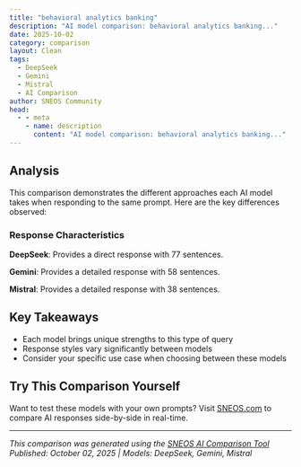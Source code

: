 ```yaml
---
title: "behavioral analytics banking"
description: "AI model comparison: behavioral analytics banking..."
date: 2025-10-02
category: comparison
layout: Clean
tags:
  - DeepSeek
  - Gemini
  - Mistral
  - AI Comparison
author: SNEOS Community
head:
  - - meta
    - name: description
      content: "AI model comparison: behavioral analytics banking..."
---
```


<ChatComparison
  title="behavioral analytics banking"
  prompt="behavioral analytics banking"
  :responses='{"DeepSeek": "Of course. Behavioral analytics in banking is a rapidly evolving field that moves beyond traditional financial metrics to understand *how* customers interact with their bank. It\u0027s about analyzing patterns in transaction data, digital engagement, and customer interactions to gain deep insights.\n\nHere\u2019s a comprehensive breakdown of behavioral analytics in banking, covering its importance, key applications, data sources, and challenges.\n\n---\n\n### What is Behavioral Analytics in Banking?\n\nBehavioral analytics is the process of using data to understand how customers behave. In banking, this means analyzing:\n* **Transaction Patterns:** When, where, and how they spend money.\n* **Digital Footprints:** How they use mobile apps, websites, and ATMs (login frequency, features used, session duration).\n* **Lifecycle Events:** Behavioral shifts that indicate major life events (e.g., a sudden increase in savings might suggest planning for a house).\n* **Channel Preferences:** Whether they prefer mobile, online, or in-branch services.\n\nThe goal is to move from knowing *what* a customer *has* to understanding *what* a customer *needs* and *how* they behave.\n\n---\n\n### Why is it So Important for Banks?\n\n1. **Hyper-Personalization:** Banks can move from generic marketing to highly relevant offers. For example, suggesting a specific credit card to a customer who frequently travels abroad, rather than a generic \u0022premium card\u0022 offer.\n2. **Proactive Fraud Detection:** Traditional rules flag unusual transactions (e.g., a large purchase in a foreign country). Behavioral analytics can detect subtler anomalies, like a change in the typical time of day a user logs in or a sudden flurry of small, test transactions that deviate from their normal behavior.\n3. **Improved Customer Experience:** By understanding pain points in the user journey (e.g., where customers repeatedly drop off in a loan application), banks can streamline processes and reduce friction.\n4. **Customer Retention (Churn Prediction):** Analytics can identify \u0022at-risk\u0022 customers by spotting behaviors that precede account closure, such as a decline in app usage, stopping direct deposits, or withdrawing large sums. This allows the bank to intervene with a retention offer.\n5. **Dynamic Credit Risk Assessment:** Beyond a static credit score, behavioral data can provide a more dynamic view of risk. A customer with a modest income but incredibly stable and responsible financial habits might be a better credit risk than the score alone suggests.\n6. **Product Development:** Insights into how customers use existing products can guide the development of new, in-demand features and services.\n\n---\n\n### Key Applications \u0026 Use Cases\n\n| Application Area | Specific Use Case | How Behavioral Analytics Helps |\n| :--- | :--- | :--- |\n| **Fraud \u0026 Security** | **Account Takeover (ATO) Fraud** | Flags logins from new devices/locations combined with unusual navigation patterns (e.g., immediately changing contact info). |\n| | **Card-Not-Present (CNP) Fraud** | Identifies if an online purchase deviates from the customer\u0027s typical spending categories, merchant types, or transaction amounts. |\n| **Personalized Marketing** | **Next-Best-Action** | After a customer pays off a car loan, the system might automatically offer a new auto loan or a refinancing option, knowing they are in the \u0022car-buying\u0022 mindset. |\n| | **Wealth Management Upsell** | Identifies customers with growing, idle balances in their checking accounts who might be good candidates for investment products. |\n| **Customer Success** | **Churn Prediction** | Creates a \u0022propensity to churn\u0022 score based on signals like decreased login frequency, support ticket complaints, or disengagement from marketing emails. |\n| | **Improving Digital Onboarding** | Analyzes the drop-off points during a new account opening process to identify and fix confusing steps. |\n| **Credit \u0026 Lending** | **Dynamic Credit Scoring** | Augments traditional FICO scores with behavioral data (e.g., income smoothing, responsible savings habits) to serve thin-file or near-prime customers. |\n| **Operational Efficiency** | **Call Center Routing** | Routes customers to the most appropriate agent based on their recent activity (e.g., a customer who just attempted a wire transfer online is routed to the wires department). |\n\n---\n\n### Data Sources for Behavioral Analytics\n\nBanks have a treasure trove of data to fuel these analytics:\n\n* **Transactional Data:** Core banking systems, credit card processors.\n* **Digital Interaction Data:** Mobile app logs, website analytics (clickstream data), ATM interactions.\n* **Customer Relationship Management (CRM):** Call center records, support tickets, branch visit notes.\n* **Third-Party Data** (with consent): Geo-location data, social media trends (for macroeconomic insights).\n\n---\n\n### Challenges and Considerations\n\nImplementing behavioral analytics is not without its hurdles:\n\n1. **Data Silos:** Customer data is often trapped in separate systems (e.g., cards, mortgages, digital banking). Breaking down these silos is the first critical step.\n2. **Privacy and Consent:** This is the biggest challenge. Banks must navigate stringent regulations like GDPR and CCPA. Transparency about data collection and use is paramount. **Opt-in consent is often required.**\n3. **Data Quality and Integration:** Data must be clean, standardized, and integrated to build accurate models.\n4. **Cultural Shift:** Requires a shift from a product-centric to a customer-centric culture, driven by data.\n5. **Talent Gap:** A shortage of data scientists and analysts who understand both banking and advanced analytics.\n\n---\n\n### The Future of Behavioral Analytics in Banking\n\nThe field is moving towards even more real-time, predictive, and integrated analytics:\n\n* **AI and Machine Learning:** ML models will become more sophisticated at predicting life events (e.g., \u0022This customer is likely getting married in 6 months\u0022) and automating personalized interactions.\n* **Open Banking \u0026 API Ecosystems:** With customer permission, banks can incorporate data from other financial institutions and fintech apps to get a holistic, 360-degree view of a customer\u0027s financial health.\n* **Real-Time Hyper-Personalization:** Offering a personalized loan during the checkout process on a retailer\u0027s website, based on real-time analysis of the customer\u0027s financial capacity.\n* **Ethical AI and Explainability:** As models get more complex, there will be a greater focus on ensuring they are fair, unbiased, and that their decisions can be explained to regulators and customers.\n\n### Conclusion\n\nBehavioral analytics is no longer a \u0022nice-to-have\u0022 for banks; it\u0027s a core competitive necessity. By transforming raw data into a deep understanding of customer behavior, banks can build trust, enhance security, create superior customer experiences, and ultimately drive growth in an increasingly digital and competitive landscape. The key to success lies in balancing powerful insights with rigorous data privacy and ethical considerations.", "Gemini": "## Behavioral Analytics in Banking: Understanding and Predicting Customer Behavior\n\nBehavioral analytics in banking leverages data to understand and predict customer behavior, ultimately leading to improved customer experience, reduced risk, and increased profitability. It moves beyond simple demographic analysis to delve into the \u0022why\u0022 behind customer actions.\n\nHere\u0027s a breakdown of how behavioral analytics is used in banking:\n\n**1. Key Data Sources:**\n\n* **Transaction Data:** Purchase history, payment frequency, amount spent, location of transactions.\n* **Online \u0026 Mobile Activity:** Website navigation, app usage, click patterns, time spent on pages, features used.\n* **Customer Service Interactions:** Chat logs, phone calls (transcribed and analyzed), email exchanges, customer feedback.\n* **Account Activity:** Balance changes, transfers, loan payments, investment decisions.\n* **Demographic Data:** Age, location, income, occupation (often combined with behavioral data for more nuanced insights).\n* **Social Media Data (with consent \u0026 privacy considerations):** Sentiment analysis, expressed interests, brand interactions.\n* **Location Data (from mobile devices, with consent):** Geographic patterns, proximity to ATMs/branches, travel habits.\n\n**2. Key Applications \u0026 Use Cases:**\n\n* **Fraud Detection \u0026 Prevention:**\n * **Anomaly Detection:** Identifying unusual transaction patterns (e.g., large withdrawals in a new location) that might indicate fraud.\n * **Behavioral Biometrics:** Analyzing unique behavioral patterns like typing speed, mouse movements, and gait (on mobile devices) to verify identity and prevent account takeover.\n * **Predictive Modeling:** Creating models that predict the likelihood of fraudulent activity based on historical data and emerging trends.\n* **Personalized Customer Experience:**\n * **Targeted Marketing:** Offering tailored products and services based on individual customer needs and preferences. For example, recommending a specific credit card based on spending habits.\n * **Personalized Recommendations:** Suggesting relevant financial advice, investment opportunities, or budgeting tools.\n * **Customized Website/App Experiences:** Adapting the interface and content based on user behavior, making it easier to find relevant information.\n * **Proactive Customer Service:** Identifying customers who might be struggling with a product or service and offering assistance before they complain.\n* **Risk Management \u0026 Credit Scoring:**\n * **Improved Credit Risk Assessment:** Using behavioral data to supplement traditional credit scores, providing a more comprehensive view of a borrower\u0027s creditworthiness. For example, consistent payment behavior and responsible account management can offset a slightly lower credit score.\n * **Early Warning Systems:** Identifying customers who are likely to default on loans or credit cards based on changes in their spending habits, account activity, and communication patterns.\n * **Portfolio Risk Management:** Analyzing behavioral trends across the entire customer base to identify and mitigate potential risks to the bank\u0027s portfolio.\n* **Customer Segmentation \u0026 Targeting:**\n * **Identifying High-Value Customers:** Pinpointing customers who generate the most revenue and focusing on retaining them.\n * **Understanding Customer Needs:** Grouping customers based on their financial goals, life stages, and risk tolerance to better serve their needs.\n * **Optimizing Branch Networks:** Using location data and transaction patterns to determine the optimal location for new branches and ATMs.\n* **Churn Prediction \u0026 Prevention:**\n * **Identifying At-Risk Customers:** Detecting customers who are likely to switch to a competitor based on changes in their activity, communication patterns, and feedback.\n * **Proactive Retention Strategies:** Implementing strategies to retain at-risk customers, such as offering personalized incentives, improving customer service, or addressing their concerns.\n* **Compliance \u0026 Regulatory Reporting:**\n * **Anti-Money Laundering (AML):** Using behavioral analytics to detect suspicious transactions and identify potential money laundering activities.\n * **Know Your Customer (KYC):** Improving the accuracy and efficiency of KYC processes by analyzing customer data and identifying potential risks.\n\n**3. Technologies Used:**\n\n* **Big Data Platforms:** Hadoop, Spark, Cloud-based Data Lakes\n* **Machine Learning Algorithms:** Regression, Classification, Clustering, Time Series Analysis, Neural Networks\n* **Data Visualization Tools:** Tableau, Power BI\n* **Real-time Analytics Platforms:** Kafka, Storm\n* **Natural Language Processing (NLP):** Analyzing text data from customer service interactions and social media.\n* **Behavioral Biometrics Software:** Platforms that analyze unique behavioral patterns for identity verification.\n\n**4. Benefits of Behavioral Analytics in Banking:**\n\n* **Increased Revenue:** Through targeted marketing, personalized recommendations, and improved customer retention.\n* **Reduced Risk:** Through fraud detection, credit risk assessment, and AML compliance.\n* **Improved Customer Experience:** Through personalized interactions, proactive customer service, and streamlined processes.\n* **Increased Efficiency:** Through automation and optimization of various banking operations.\n* **Data-Driven Decision Making:** Providing banks with the insights they need to make better decisions about their products, services, and strategies.\n\n**5. Challenges \u0026 Considerations:**\n\n* **Data Privacy \u0026 Security:** Banks must ensure that they are collecting and using customer data in a responsible and compliant manner, adhering to regulations like GDPR and CCPA. Transparency and obtaining consent are crucial.\n* **Data Quality:** Accurate and consistent data is essential for effective behavioral analytics.\n* **Algorithm Bias:** Algorithms can perpetuate existing biases in the data, leading to unfair or discriminatory outcomes. Careful model validation and mitigation strategies are needed.\n* **Integration with Existing Systems:** Integrating behavioral analytics tools with legacy banking systems can be challenging.\n* **Talent Acquisition:** Finding and retaining skilled data scientists and analysts with expertise in behavioral analytics.\n* **Explainability \u0026 Transparency:** Being able to explain how algorithms are making decisions, especially in areas like credit scoring, is increasingly important for regulatory compliance and building customer trust. \u0022Black box\u0022 models are becoming less acceptable.\n\n**6. Examples in Action:**\n\n* **Capital One\u0027s Eno:** A virtual assistant that uses behavioral data to proactively alert customers about unusual transactions, spending patterns, and potential fraud.\n* **Fraud detection systems that flag transactions based on location, amount, and merchant type, considering the customer\u0027s historical spending habits.**\n* **Banks that personalize their mobile app experience based on the features that customers use most frequently.**\n* **Using location data (with consent) to offer targeted promotions to customers when they are near a particular merchant.**\n\n**In conclusion, behavioral analytics is transforming the banking industry by enabling banks to gain a deeper understanding of their customers and deliver more personalized, efficient, and secure services. As data continues to grow and analytical techniques become more sophisticated, behavioral analytics will play an even more critical role in the future of banking.**\n", "Mistral": "Behavioral analytics in banking involves the use of data and analytical techniques to understand and predict customer behavior. This approach helps banks to make informed decisions, improve customer experiences, and enhance operational efficiency. Here are some key areas where behavioral analytics can be applied in banking:\n\n### 1. **Customer Segmentation**\n - **Identifying Patterns:** Analyzing transaction data to identify different customer segments based on spending habits, income levels, and other behavioral traits.\n - **Personalized Offers:** Tailoring marketing campaigns and product offerings to specific customer segments to increase engagement and satisfaction.\n\n### 2. **Fraud Detection**\n - **Anomaly Detection:** Using machine learning algorithms to detect unusual patterns or deviations from normal behavior, which could indicate fraudulent activities.\n - **Real-Time Monitoring:** Implementing systems that can monitor transactions in real-time and flag suspicious activities for immediate review.\n\n### 3. **Risk Management**\n - **Credit Scoring:** Analyzing historical data to predict the likelihood of loan defaults and adjust credit scoring models accordingly.\n - **Risk Assessment:** Evaluating the risk associated with different types of transactions and customer behaviors to mitigate potential losses.\n\n### 4. **Customer Retention**\n - **Churn Prediction:** Identifying customers who are at risk of leaving the bank by analyzing their transaction patterns and interactions with the bank.\n - **Proactive Engagement:** Implementing strategies to engage at-risk customers proactively, such as offering special promotions or personalized services.\n\n### 5. **Product Development**\n - **Market Research:** Using behavioral data to understand customer needs and preferences, which can inform the development of new financial products and services.\n - **Feature Enhancements:** Continuously improving existing products based on customer feedback and usage patterns.\n\n### 6. **Customer Experience**\n - **User Journey Mapping:** Analyzing customer interactions across various touchpoints to identify pain points and areas for improvement.\n - **Personalized Services:** Offering personalized financial advice and recommendations based on individual customer behavior and preferences.\n\n### 7. **Operational Efficiency**\n - **Process Optimization:** Identifying inefficiencies in banking processes by analyzing employee and customer behaviors, and implementing improvements.\n - **Resource Allocation:** Optimizing the allocation of resources based on demand patterns and customer behavior to ensure smooth operations.\n\n### 8. **Compliance and Regulation**\n - **Regulatory Reporting:** Using behavioral analytics to ensure compliance with regulatory requirements by monitoring and reporting on customer behaviors and transactions.\n - **Audit Trails:** Maintaining detailed records of customer interactions and transactions for audit purposes.\n\n### 9. **Marketing and Sales**\n - **Targeted Campaigns:** Designing targeted marketing campaigns based on customer behavior and preferences to increase conversion rates.\n - **Sales Forecasting:** Predicting future sales and customer acquisition trends by analyzing historical behavioral data.\n\n### 10. **Customer Support**\n - **Issue Resolution:** Analyzing customer support interactions to identify common issues and improve resolution processes.\n - **Self-Service Options:** Enhancing self-service options based on customer behavior and preferences to reduce the load on customer support teams.\n\n### Tools and Technologies\n- **Data Collection:** CRM systems, transaction databases, customer interaction logs.\n- **Analytical Tools:** Machine learning algorithms, data visualization tools, predictive analytics software.\n- **Integration:** Integrating behavioral analytics with existing banking systems and platforms for seamless data flow and analysis.\n\n### Ethical Considerations\n- **Privacy:** Ensuring that customer data is collected, stored, and analyzed in compliance with privacy regulations and ethical standards.\n- **Transparency:** Being transparent with customers about how their data is used and providing options for them to control their data.\n\nBy leveraging behavioral analytics, banks can gain deeper insights into customer behavior, enhance their services, and drive business growth while maintaining a strong focus on customer satisfaction and operational efficiency."}' 
  published-date="12:57"
/>

## Analysis

This comparison demonstrates the different approaches each AI model takes when responding to the same prompt. Here are the key differences observed:

### Response Characteristics

**DeepSeek**: Provides a direct response with 77 sentences. 

**Gemini**: Provides a detailed response with 58 sentences. 

**Mistral**: Provides a detailed response with 38 sentences. 

## Key Takeaways

- Each model brings unique strengths to this type of query
- Response styles vary significantly between models
- Consider your specific use case when choosing between these models

## Try This Comparison Yourself

Want to test these models with your own prompts? Visit [SNEOS.com](https://sneos.com) to compare AI responses side-by-side in real-time.

---

*This comparison was generated using the [SNEOS AI Comparison Tool](https://sneos.com)*
*Published: October 02, 2025 | Models: DeepSeek, Gemini, Mistral*
